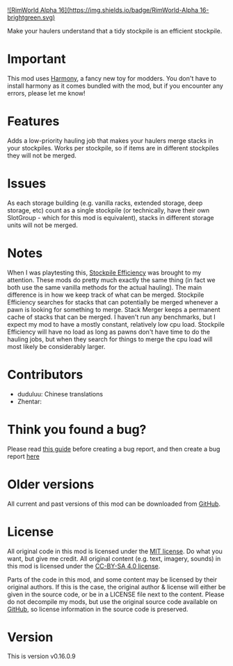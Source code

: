 [![RimWorld Alpha 16](https://img.shields.io/badge/RimWorld-Alpha 16-brightgreen.svg)](http://rimworldgame.com/)

Make your haulers understand that a tidy stockpile is an efficient stockpile.

# Important
This mod uses [Harmony](https://github.com/pardeike/harmony/), a fancy new toy for modders. You don't have to install harmony as it comes bundled with the mod, but if you encounter any errors, please let me know!

# Features
Adds a low-priority hauling job that makes your haulers merge stacks in your stockpiles. Works per stockpile, so if items are in different stockpiles they will not be merged. 

# Issues
As each storage building (e.g. vanilla racks, extended storage, deep storage, etc) count as a single stockpile (or technically, have their own SlotGroup - which for this mod is equivalent), stacks in different storage units will not be merged. 

# Notes
When I was playtesting this, [Stockpile Efficiency](http://steamcommunity.com/sharedfiles/filedetails/?id=857055488) was brought to my attention. These mods do pretty much exactly the same thing (in fact we both use the same vanilla methods for the actual hauling). The main difference is in how we keep track of what can be merged. Stockpile Efficiency searches for stacks that can potentially be merged whenever a pawn is looking for something to merge. Stack Merger keeps a permanent cache of stacks that can be merged. I haven't run any benchmarks, but I expect my mod to have a mostly constant, relatively low cpu load. Stockpile Efficiency will have no load as long as pawns don't have time to do the hauling jobs, but when they search for things to merge the cpu load will most likely be considerably larger. 



# Contributors
 - duduluu:	Chinese translations
 - Zhentar:	

# Think you found a bug? 
Please read [this guide](http://steamcommunity.com/sharedfiles/filedetails/?id=725234314) before creating a bug report,
 and then create a bug report [here](https://github.com/FluffierThanThou/StackMerger/issues)

# Older versions
All current and past versions of this mod can be downloaded from [GitHub](https://github.com/FluffierThanThou/StackMerger/releases).

# License
All original code in this mod is licensed under the [MIT license](https://opensource.org/licenses/MIT). Do what you want, but give me credit. 
All original content (e.g. text, imagery, sounds) in this mod is licensed under the [CC-BY-SA 4.0 license](http://creativecommons.org/licenses/by-sa/4.0/).

Parts of the code in this mod, and some content may be licensed by their original authors. If this is the case, the original author & license will either be given in the source code, or be in a LICENSE file next to the content. Please do not decompile my mods, but use the original source code available on [GitHub](https://github.com/FluffierThanThou/StackMerger/), so license information in the source code is preserved.

# Version
This is version v0.16.0.9